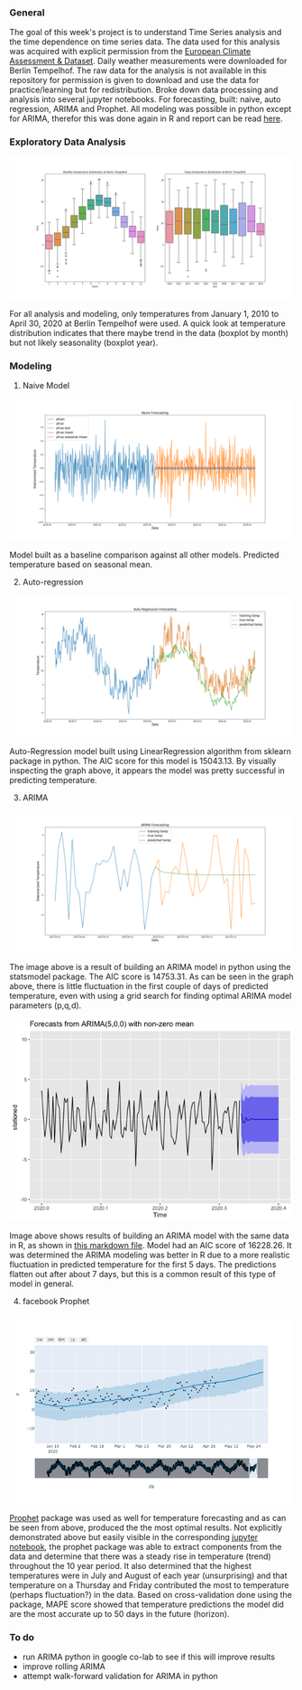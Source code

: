 ### General

The goal of this week's project is to understand Time Series analysis and the time dependence on time series data. The data used for this analysis was acquired with explicit permission from the [European Climate Assessment & Dataset](https://www.ecad.eu/). Daily weather measurements were downloaded for Berlin Tempelhof. The raw data for the analysis is not available in this repository for permission is given to download and use the data for practice/learning but for redistribution. Broke down data processing and analysis into several jupyter notebooks. For forecasting, built: naive, auto regression, ARIMA and Prophet. All modeling was possible in python except for ARIMA, therefor this was done again in R and report can be read [here](ARIMA_R.md).

### Exploratory Data Analysis

![EDA](python_images/EDA.png)

For all analysis and modeling, only temperatures from January 1, 2010 to April 30, 2020 at Berlin Tempelhof were used. A quick look at temperature distribution indicates that there maybe trend in the data (boxplot by month) but not likely seasonality (boxplot year).

### Modeling

1. Naive Model

![naive_model](python_images/naive_forecast.png)

Model built as a baseline comparison against all other models. Predicted temperature based on seasonal mean.

2. Auto-regression

![AR_forecast](python_images/AR_forecast.png)

Auto-Regression model built using LinearRegression algorithm from sklearn package in python. The AIC score for this model is 15043.13. By visually inspecting the graph above, it appears the model was pretty successful in predicting temperature.

3. ARIMA

![arima_python](python_images/ARIMA_forecast.png)

The image above is a result of building an ARIMA model in python using the statsmodel package. The AIC score is 14753.31. As can be seen in the graph above, there is little fluctuation in the first couple of days of predicted temperature, even with using a grid search for finding optimal ARIMA model parameters (p,q,d).

![arima_r](ARIMA_R_files/figure-markdown_github/modelfit2-1.png)

Image above shows results of building an ARIMA model with the same data in R, as shown in [this markdown file](ARIMA_R.md). Model had an AIC score of 16228.26. It was determined the ARIMA modeling was better in R due to a more realistic fluctuation in predicted temperature for the first 5 days. The predictions flatten out after about 7 days, but this is a common result of this type of model in general.

4. facebook Prophet

![prohet_forecast](python_images/fbprophet_forecast.png)

[Prophet](https://facebook.github.io/prophet/docs/quick_start.html#python-api) package was used as well for temperature forecasting and as can be seen from above, produced the the most optimal results. Not explicitly demonstrated above but easily visible in the corresponding [jupyter notebook](Prophet.ipynb), the prophet package was able to extract components from the data and determine that there was a steady rise in temperature (trend) throughout the 10 year period. It also determined that the highest temperatures were in July and August of each year (unsurprising) and that temperature on a Thursday and Friday contributed the most to temperature (perhaps fluctuation?) in the data. Based on cross-validation done using the package, MAPE score showed that temperature predictions the model did are the most accurate up to 50 days in the future (horizon).

### To do

* run ARIMA python in google co-lab to see if this will improve results
* improve rolling ARIMA
* attempt walk-forward validation for ARIMA in python
